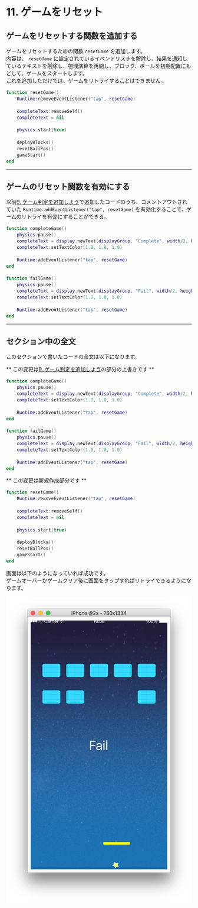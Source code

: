 # 11. ゲームをリセット

## ゲームをリセットする関数を追加する
ゲームをリセットするための関数 `resetGame` を追加します。    
内容は、 `resetGame` に設定されているイベントリスナを解除し、結果を通知しているテキストを削除し、物理演算を再開し、ブロック、ボールを初期配置にもどして、ゲームをスタートします。  
これを追加しただけでは、ゲームをリトライすることはできません。

```lua
function resetGame()
    Runtime:removeEventListener("tap", resetGame)

    completeText:removeSelf()
    completeText = nil

    physics.start(true)

    deployBlocks()
    resetBallPos()
    gameStart()
end
```

- - -

## ゲームのリセット関数を有効にする
以前[9. ゲーム判定を追加しよう](./checkGame.md)で追加したコードのうち、コメントアウトされていた `Runtime:addEventListener("tap", resetGame)` を有効化することで、ゲームのリトライを有効にすることができる。

```lua
function completeGame()
    physics.pause()
    completeText = display.newText(displayGroup, "Complete", width/2, height/2, native.systemFont, 100)
    completeText:setTextColor(1.0, 1.0, 1.0)

    Runtime:addEventListener("tap", resetGame)
end

function failGame()
    physics.pause()
    completeText = display.newText(displayGroup, "Fail", width/2, height/2, native.systemFont, 100)
    completeText:setTextColor(1.0, 1.0, 1.0)

    Runtime:addEventListener("tap", resetGame)
end
```

- - -

## セクション中の全文
このセクションで書いたコードの全文は以下になります。

** この変更は[9. ゲーム判定を追加しよう](./checkGame.md)の部分の上書きです **

```lua
function completeGame()
    physics.pause()
    completeText = display.newText(displayGroup, "Complete", width/2, height/2, native.systemFont, 100)
    completeText:setTextColor(1.0, 1.0, 1.0)

    Runtime:addEventListener("tap", resetGame)
end

function failGame()
    physics.pause()
    completeText = display.newText(displayGroup, "Fail", width/2, height/2, native.systemFont, 100)
    completeText:setTextColor(1.0, 1.0, 1.0)

    Runtime:addEventListener("tap", resetGame)
end
```

** この変更は新規作成部分です **

```lua
function resetGame()
    Runtime:removeEventListener("tap", resetGame)

    completeText:removeSelf()
    completeText = nil

    physics.start(true)

    deployBlocks()
    resetBallPos()
    gameStart()
end
```

画面は以下のようになっていれば成功です。  
ゲームオーバーかゲームクリア後に画面をタップすればリトライできるようになります。

![](./image/execBreakoutSample10.png)
